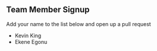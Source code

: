 Team Member Signup
------------------
Add your name to the list below and open up a pull request
- Kevin King
- Ekene Egonu